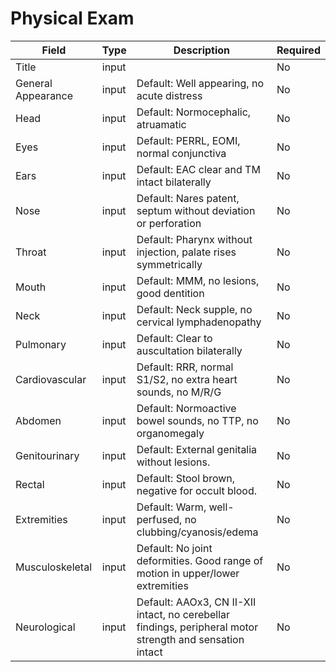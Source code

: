 # Physical Exam

| Field | Type | Description | Required |
| --- | --- | --- | --- |
| Title | input |  | No |
| General Appearance | input | Default: Well appearing, no acute distress | No |
| Head | input | Default: Normocephalic, atruamatic | No |
| Eyes | input | Default: PERRL, EOMI, normal conjunctiva | No |
| Ears | input | Default: EAC clear and TM intact bilaterally | No |
| Nose | input | Default: Nares patent, septum without deviation or perforation | No |
| Throat | input | Default: Pharynx without injection, palate rises symmetrically | No |
| Mouth | input | Default: MMM, no lesions, good dentition | No |
| Neck | input | Default: Neck supple, no cervical lymphadenopathy | No |
| Pulmonary | input | Default: Clear to auscultation bilaterally | No |
| Cardiovascular | input | Default: RRR, normal S1/S2, no extra heart sounds, no M/R/G | No |
| Abdomen | input | Default: Normoactive bowel sounds, no TTP, no organomegaly | No |
| Genitourinary | input | Default: External genitalia without lesions. | No |
| Rectal | input | Default: Stool brown, negative for occult blood. | No |
| Extremities | input | Default: Warm, well-perfused, no clubbing/cyanosis/edema | No |
| Musculoskeletal | input | Default: No joint deformities. Good range of motion in upper/lower extremities | No |
| Neurological | input | Default: AAOx3, CN II-XII intact, no cerebellar findings, peripheral motor strength and sensation intact | No |

